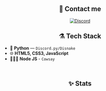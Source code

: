 <h2 align="center">📨 Contact me</h2>
<p align="center">
  <a href="https://discord.com/users/1038003766357659678"><img src="https://img.shields.io/badge/Discord-0D1017?style=for-the-badge&logo=discord" alt="Discord"/></a>
  </a>
</p>



<h2 align="center">⚗️ Tech Stack</h2>
<p align="center">

- 🐍 **Python** — `Discord.py/Disnake` 
- 🌐 **HTML5, CSS3, JavaScript**
- 👩🏻‍💻 **Node JS** - `Cowsay`
</br>

<h2 align="center">✨ Stats</h2>
